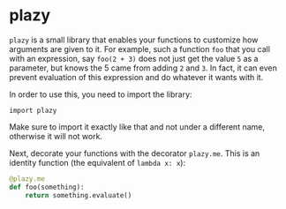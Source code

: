 # plazy

`plazy` is a small library that enables your functions to customize
how arguments are given to it. For example, such a function `foo` that you call
with an expression, say `foo(2 + 3)` does not just get the value `5` as a
parameter, but knows the 5 came from adding `2` and `3`. In fact, it can even
prevent evaluation of this expression and do whatever it wants with it.

In order to use this, you need to import the library:

    import plazy

Make sure to import it exactly like that and not under a different name,
otherwise it will not work.

Next, decorate your functions with the decorator `plazy.me`. This is an
identity function (the equivalent of `lambda x: x`):

```python
@plazy.me
def foo(something):
    return something.evaluate()
```
